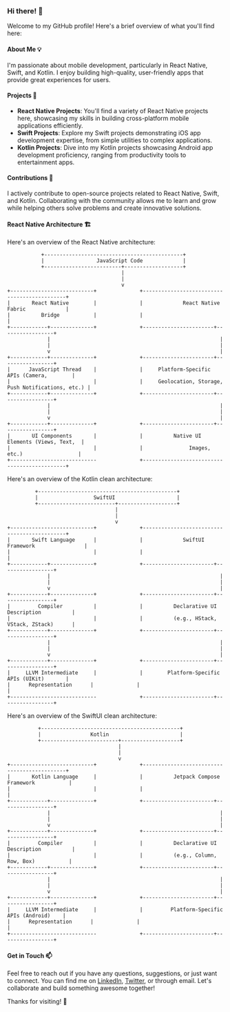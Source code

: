 <!--
  Hi there! This README.md file contains some cool effects to make your GitHub profile shine!
  Feel free to customize it further to match your style and preferences.
-->

### Hi there! 👋

Welcome to my GitHub profile! Here's a brief overview of what you'll find here:

#### About Me 💡
I'm passionate about mobile development, particularly in React Native, Swift, and Kotlin. I enjoy building high-quality, user-friendly apps that provide great experiences for users.

#### Projects 🚀
- **React Native Projects**: You'll find a variety of React Native projects here, showcasing my skills in building cross-platform mobile applications efficiently.
- **Swift Projects**: Explore my Swift projects demonstrating iOS app development expertise, from simple utilities to complex applications.
- **Kotlin Projects**: Dive into my Kotlin projects showcasing Android app development proficiency, ranging from productivity tools to entertainment apps.

#### Contributions 🌟
I actively contribute to open-source projects related to React Native, Swift, and Kotlin. Collaborating with the community allows me to learn and grow while helping others solve problems and create innovative solutions.

#### React Native Architecture 🏗️
Here's an overview of the React Native architecture:

``` 
           +---------------------------------------------+
           |                 JavaScript Code             |
           +-------------------------+-------------------+
                                     |
                                     |
                                     v                                                       
+---------------------------+              +---------------------------------------------+
|       React Native        |              |             React Native Fabric             |
|          Bridge           |              |                                             |
+------------+--------------+              +-----------------------+-----------------+
             |                                                       |
             |                                                       |
             v                                                       |
+------------+--------------+              +-----------------------+-----------------+
|      JavaScript Thread    |              |     Platform-Specific APIs (Camera,        |
|                           |              |     Geolocation, Storage, Push Notifications, etc.) |
+------------+--------------+              +-----------------------+-----------------+
             |                                                       |
             |                                                       |
             v                                                       |
+------------+--------------+              +-----------------------+-----------------+
|       UI Components       |              |          Native UI Elements (Views, Text,  |
|                           |              |               Images, etc.)                  |
+----------------------------              +---------------------------------------------+

```
Here's an overview of the Kotlin clean architecture:

```
         +---------------------------------------------+
         |                  SwiftUI                    |
         +-------------------------+-------------------+
                                   |
                                   |
                                   v
+---------------------------+              +---------------------------------------------+
|       Swift Language      |              |             SwiftUI Framework                |
|                           |              |                                             |
+------------+--------------+              +-----------------------+-----------------+
             |                                                       |
             |                                                       |
             v                                                       |
+------------+--------------+              +-----------------------+-----------------+
|         Compiler          |              |          Declarative UI Description          |
|                           |              |          (e.g., HStack, VStack, ZStack)      |
+------------+--------------+              +-----------------------+-----------------+
             |                                                       |
             |                                                       |
             v                                                       |
+------------+--------------+              +-----------------------+-----------------+
|     LLVM Intermediate     |              |        Platform-Specific APIs (UIKit)       |
|      Representation      |              |                                             |
+----------------------------              +-----------------------+-----------------+

```

Here's an overview of the SwiftUI clean architecture:
```
          +---------------------------------------------+
          |                Kotlin                       |
          +-------------------------+-------------------+
                                    |
                                    |
                                    v
+---------------------------+              +---------------------------------------------+
|       Kotlin Language     |              |          Jetpack Compose Framework           |
|                           |              |                                             |
+------------+--------------+              +-----------------------+-----------------+
             |                                                       |
             |                                                       |
             v                                                       |
+------------+--------------+              +-----------------------+-----------------+
|         Compiler          |              |          Declarative UI Description          |
|                           |              |          (e.g., Column, Row, Box)           |
+------------+--------------+              +-----------------------+-----------------+
             |                                                       |
             |                                                       |
             v                                                       |
+------------+--------------+              +-----------------------+-----------------+
|     LLVM Intermediate     |              |         Platform-Specific APIs (Android)    |
|      Representation      |              |                                             |
+----------------------------              +-----------------------+-----------------+

```

#### Get in Touch 📫
Feel free to reach out if you have any questions, suggestions, or just want to connect. You can find me on [LinkedIn](https://www.linkedin.com/in/wellinton-monge/), [Twitter](https://twitter.com/monge_wellinton/), or through email. Let's collaborate and build something awesome together!

Thanks for visiting! 🎉
